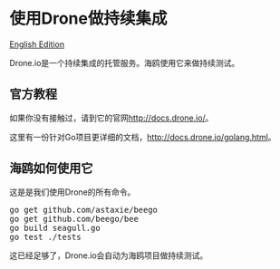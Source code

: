 
# 使用Drone做持续集成

[English Edition](2014-11-02-use-drone-for-ci.md)

Drone.io是一个持续集成的托管服务。海鸥使用它来做持续测试。

## 官方教程

如果你没有接触过，请到它的官网<http://docs.drone.io/>。

这里有一份针对Go项目更详细的文档，<http://docs.drone.io/golang.html>。

## 海鸥如何使用它

这是是我们使用Drone的所有命令。

<pre>
go get github.com/astaxie/beego
go get github.com/beego/bee
go build seagull.go
go test ./tests
</pre>

这已经足够了，Drone.io会自动为海鸥项目做持续测试。

